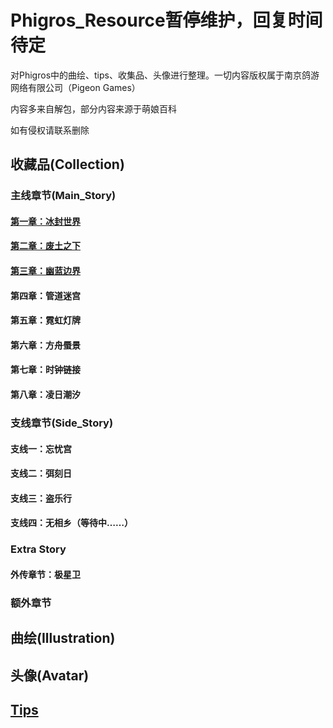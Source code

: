 # Phigros_Resource暂停维护，回复时间待定

对Phigros中的曲绘、tips、收集品、头像进行整理。一切内容版权属于南京鸽游网络有限公司（Pigeon Games）

内容多来自解包，部分内容来源于萌娘百科

如有侵权请联系删除

## 收藏品(Collection)

### 主线章节(Main_Story)

#### [第一章：冰封世界](https://github.com/NanLiang-Works-Inc/Phigros_Resource/blob/main/COLLECTION/COLLECTION_MainStory_Chapter1.md)

#### [第二章：废土之下](https://github.com/NanLiang-Works-Inc/Phigros_Resource/blob/main/COLLECTION/COLLECTION_MainStory_Chapter2.md)

#### [第三章：幽蓝边界](https://github.com/HWYL520/Phigros_Resource/blob/main/COLLECTION/COLLECTION_MainStory_Chapter3.md)

#### 第四章：管道迷宫

#### 第五章：霓虹灯牌

#### 第六章：方舟蜃景

#### 第七章：时钟链接

#### 第八章：凌日潮汐

### 支线章节(Side_Story)

#### 支线一：忘忧宫

#### 支线二：弭刻日

#### 支线三：盗乐行

#### 支线四：无相乡（等待中……）

### Extra Story

#### 外传章节：极星卫

### 额外章节

## 曲绘(Illustration)

## 头像(Avatar)

## [Tips](https://github.com/NanLiang-Works-Inc/Phigros_Resource/blob/main/TIPS/TIPS.md)
